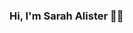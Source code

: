 ### Hi, I'm Sarah Alister 👋🏽

<!--
**AlisterSarah/AlisterSarah** is a ✨ _special_ ✨ repository because its `README.md` (this file) appears on your GitHub profile.

- 👩🏽‍💻 I’m currently a Business Development intern at Upstream App
- 🪐 Computer Science student with minors in Artificial Intelligence & Robotics
- 📲 Follow me on instagram: @AlisterSarah & twitter: @AlisterSarah_
- 📧 Contact: Sarah.Alister@UpstreamApp.com
- 🗽 New York City born & raised

- ⚡ Fun fact: I started coding at age 12!
-->

